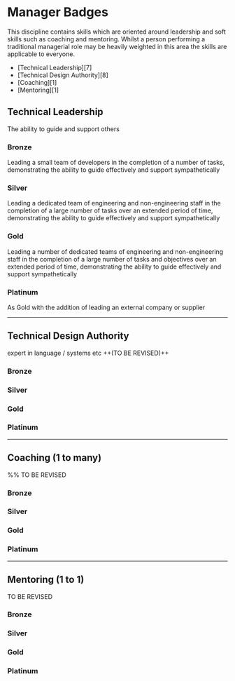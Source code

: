 # Manager Badges

This discipline contains skills which are oriented around leadership and soft skills such as coaching and mentoring.  Whilst a person performing a traditional managerial role may be heavily weighted in this area the skills are applicable to everyone.

- [Technical Leadership][7]
- [Technical Design Authority][8]
- [Coaching][1]
- [Mentoring][1]

## Technical Leadership
The ability to guide and support others
### Bronze
Leading a small team of developers in the completion of a number of tasks, demonstrating the ability to guide effectively and support sympathetically
### Silver
Leading a dedicated team of engineering and non-engineering staff in the completion of a large number of tasks over an extended period of time, demonstrating the ability to guide effectively and support sympathetically
### Gold
Leading a number of dedicated teams of engineering and non-engineering staff in the completion of a large number of tasks and objectives over an extended period of time, demonstrating the ability to guide effectively and support sympathetically
### Platinum
As Gold with the addition of leading an external company or supplier

----
## Technical Design Authority
expert in language / systems etc ++(TO BE REVISED)++
### Bronze
### Silver
### Gold
### Platinum

----
## Coaching (1 to many)
%% TO BE REVISED
### Bronze
### Silver
### Gold
### Platinum

----
## Mentoring (1 to 1)
TO BE REVISED
### Bronze
### Silver
### Gold
### Platinum
